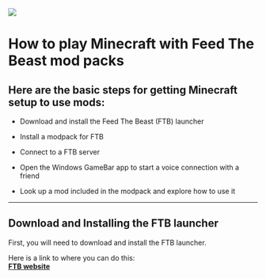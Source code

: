 <img src="https://www.feed-the-beast.com/img/logo_ftb.b4292827.png" align="right" height=10/>

<img src="https://www.minecraft.net/etc.clientlibs/minecraft/clientlibs/main/resources/img/header/logo.png"/>

# How to play Minecraft with Feed The Beast mod packs
## **Here are the basic steps for getting Minecraft setup to use mods:**

* Download and install the Feed The Beast (FTB) launcher

* Install a modpack for FTB

* Connect to a FTB server

* Open the Windows GameBar app to start a voice connection with a friend

* Look up a mod included in the modpack and explore how to use it

---

## Download and Installing the FTB launcher

First, you will need to download and install the FTB launcher. 

Here is a link to where you can do this:<br> **[FTB website](https://www.feed-the-beast.com/)**
